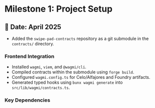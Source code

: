 # Milestone 1: Project Setup

## 📅 Date: April 2025

- Added the `swipe-pad-contracts` repository as a git submodule in the `contracts/` directory.

### Frontend Integration
- Installed `wagmi`, `viem`, and `@wagmi/cli`.
- Compiled contracts within the submodule using `forge build`.
- Configured `wagmi.config.ts` for Celo/Alfajores and Foundry artifacts.
- Generated typed hooks using `bunx wagmi generate` into `src/lib/wagmi/contracts.ts`.

### Key Dependencies